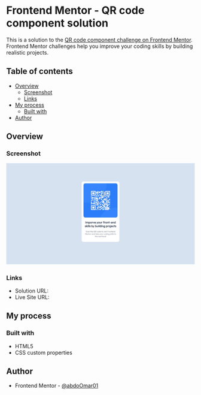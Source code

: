 # Frontend Mentor - QR code component solution

This is a solution to the [QR code component challenge on Frontend Mentor](https://www.frontendmentor.io/challenges/qr-code-component-iux_sIO_H). Frontend Mentor challenges help you improve your coding skills by building realistic projects. 

## Table of contents

- [Overview](#overview)
  - [Screenshot](#screenshot)
  - [Links](#links)
- [My process](#my-process)
  - [Built with](#built-with)
- [Author](#author)

## Overview

### Screenshot

![](./screenshot.jpeg)

### Links

- Solution URL: [](https://your-solution-url.com)
- Live Site URL: [](https://abdoomar01.github.io/qrcodecomponent/)

## My process

### Built with

- HTML5
- CSS custom properties

## Author

- Frontend Mentor - [@abdoOmar01](https://www.frontendmentor.io/profile/abdoOmar01)